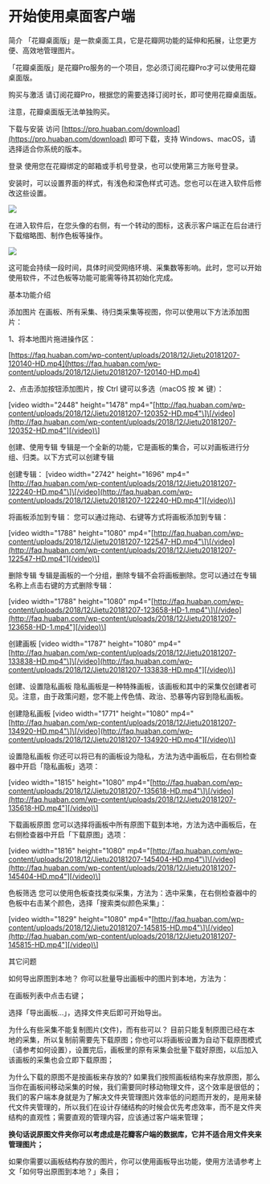 # 开始使用桌面客户端

简介 「花瓣桌面版」是一款桌面工具，它是花瓣网功能的延伸和拓展，让您更方便、高效地管理图片。

「花瓣桌面版」是花瓣Pro服务的一个项目，您必须订阅花瓣Pro才可以使用花瓣桌面版。

购买与激活 请订阅花瓣Pro，根据您的需要选择订阅时长，即可使用花瓣桌面版。

注意，花瓣桌面版无法单独购买。

下载与安装 访问 [https://pro.huaban.com/download](https://pro.huaban.com/download) 即可下载，支持 Windows、macOS，请选择适合你系统的版本。

登录 使用您在花瓣绑定的邮箱或手机号登录，也可以使用第三方账号登录。

安装时，可以设置界面的样式，有浅色和深色样式可选。您也可以在进入软件后修改这些设置。

![](http://faq.huaban.com/wp-content/uploads/2018/12/AE6AF67C-A0DF-493B-AD70-3B5F3D85E36A.png)

在进入软件后，在您头像的右侧，有一个转动的图标，这表示客户端正在后台进行下载缩略图、制作色板等操作。

![](http://faq.huaban.com/wp-content/uploads/2018/12/1C26E364-B0EC-4874-875D-C8834CD04884.png)

这可能会持续一段时间，具体时间受网络环境、采集数等影响。此时，您可以开始使用软件，不过色板等功能可能需等待其初始化完成。

基本功能介绍

添加图片 在画板、所有采集、待归类采集等视图，你可以使用以下方法添加图片：

1、将本地图片拖进操作区：

[https://faq.huaban.com/wp-content/uploads/2018/12/Jietu20181207-120140-HD.mp4](https://faq.huaban.com/wp-content/uploads/2018/12/Jietu20181207-120140-HD.mp4)

2、点击添加按钮添加图片，按 Ctrl 键可以多选（macOS 按 ⌘ 键）：

\[video width="2448" height="1478" mp4="[http://faq.huaban.com/wp-content/uploads/2018/12/Jietu20181207-120352-HD.mp4"\]\[/video](http://faq.huaban.com/wp-content/uploads/2018/12/Jietu20181207-120352-HD.mp4"][/video)\]

创建、使用专辑 专辑是一个全新的功能，它是画板的集合，可以对画板进行分组、归类。以下方式可以创建专辑

创建专辑： \[video width="2742" height="1696" mp4="[http://faq.huaban.com/wp-content/uploads/2018/12/Jietu20181207-122240-HD.mp4"\]\[/video](http://faq.huaban.com/wp-content/uploads/2018/12/Jietu20181207-122240-HD.mp4"][/video)\]

将画板添加到专辑： 您可以通过拖动、右键等方式将画板添加到专辑：

\[video width="1788" height="1080" mp4="[http://faq.huaban.com/wp-content/uploads/2018/12/Jietu20181207-122547-HD.mp4"\]\[/video](http://faq.huaban.com/wp-content/uploads/2018/12/Jietu20181207-122547-HD.mp4"][/video)\]

删除专辑 专辑是画板的一个分组，删除专辑不会将画板删除。您可以通过在专辑名称上点击右键的方式删除专辑：

\[video width="1788" height="1080" mp4="[http://faq.huaban.com/wp-content/uploads/2018/12/Jietu20181207-123658-HD-1.mp4"\]\[/video](http://faq.huaban.com/wp-content/uploads/2018/12/Jietu20181207-123658-HD-1.mp4"][/video)\]

创建画板 \[video width="1787" height="1080" mp4="[http://faq.huaban.com/wp-content/uploads/2018/12/Jietu20181207-133838-HD.mp4"\]\[/video](http://faq.huaban.com/wp-content/uploads/2018/12/Jietu20181207-133838-HD.mp4"][/video)\]

创建、设置隐私画板 隐私画板是一种特殊画板，该画板和其中的采集仅创建者可见。注意，由于政策问题，您不能上传色情、政治、恐暴等内容到隐私画板。

创建隐私画板 \[video width="1771" height="1080" mp4="[http://faq.huaban.com/wp-content/uploads/2018/12/Jietu20181207-134920-HD.mp4"\]\[/video](http://faq.huaban.com/wp-content/uploads/2018/12/Jietu20181207-134920-HD.mp4"][/video)\]

设置隐私画板 你还可以将已有的画板设为隐私，方法为选中画板后，在右侧检查器中开启「隐私画板」选项：

\[video width="1815" height="1080" mp4="[http://faq.huaban.com/wp-content/uploads/2018/12/Jietu20181207-135618-HD.mp4"\]\[/video](http://faq.huaban.com/wp-content/uploads/2018/12/Jietu20181207-135618-HD.mp4"][/video)\]

下载画板原图 您可以选择将画板中所有原图下载到本地，方法为选中画板后，在右侧检查器中开启「下载原图」选项：

\[video width="1816" height="1080" mp4="[http://faq.huaban.com/wp-content/uploads/2018/12/Jietu20181207-145404-HD.mp4"\]\[/video](http://faq.huaban.com/wp-content/uploads/2018/12/Jietu20181207-145404-HD.mp4"][/video)\]

色板筛选 您可以使用色板查找类似采集，方法为：选中采集，在右侧检查器中的色板中右击某个颜色，选择「搜索类似颜色采集」：

\[video width="1829" height="1080" mp4="[http://faq.huaban.com/wp-content/uploads/2018/12/Jietu20181207-145815-HD.mp4"\]\[/video](http://faq.huaban.com/wp-content/uploads/2018/12/Jietu20181207-145815-HD.mp4"][/video)\]

其它问题

如何导出原图到本地？ 你可以批量导出画板中的图片到本地，方法为：

在画板列表中点击右键；

选择「导出画板…」，选择文件夹后即可开始导出。

为什么有些采集不能复制图片\(文件\)，而有些可以？ 目前只能复制原图已经在本地的采集，所以复制前需要先下载原图；你也可以将画板设置为自动下载原图模式（请参考如何设置），设置完后，画板里的原有采集会批量下载好原图，以后加入该画板的采集也会立即下载原图；

为什么下载的原图不是按画板来存放的? 如果我们按照画板结构来存放原图，那么当你在画板间移动采集的时候，我们需要同时移动物理文件，这个效率是很低的；我们的客户端本身就是为了解决文件夹管理图片效率低的问题而开发的，是用来替代文件夹管理的，所以我们在设计存储结构的时候会优先考虑效率，而不是文件夹结构的直观性；需要直观的管理内容，应该通过客户端来管理；

**换句话说原图文件夹你可以考虑成是花瓣客户端的数据库，它并不适合用文件夹来管理图片；**

如果你需要以画板结构存放的图片，你可以使用画板导出功能，使用方法请参考上文「如何导出原图到本地？」条目；

